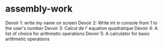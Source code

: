 ﻿# assembly-work
Devoir 1: write my name on screen
Devoir 2: Write int in console from 1 to the user's number
Devoir 3: Calcul de l' equation quadratique
Devoir 4: A list of choice for arithmetic operations
Devoir 5: A calculator for basic arithmetic operations
